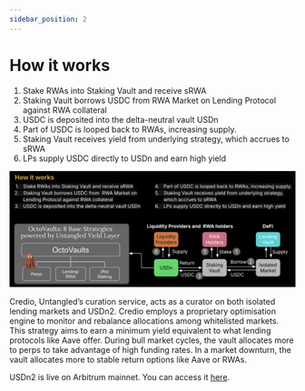 ```yaml
---
sidebar_position: 2
---
```


# How it works

1. Stake RWAs into Staking Vault and receive sRWA
2. Staking Vault borrows USDC from  RWA Market on Lending Protocol against RWA collateral
3. USDC is deposited into the delta-neutral vault USDn
4. Part of USDC is looped back to RWAs, increasing supply.
5. Staking Vault receives yield from underlying strategy, which accrues to sRWA
6. LPs supply USDC directly to USDn and earn high yield  

<p align="center">
  <img src="../img/RWA-stacked-yield-strategy.png" alt="RWA Stacking" width="1050"/>
</p>

Credio, Untangled’s curation service, acts as a curator on both isolated lending markets and USDn2. Credio employs a proprietary optimisation engine to monitor and rebalance allocations among whitelisted markets. This strategy aims to earn a minimum yield equivalent to what lending protocols like Aave offer. During bull market cycles, the vault allocates more to perps to take advantage of high funding rates. In a market downturn, the vault allocates more to stable return options like Aave or RWAs.

USDn2 is live on Arbitrum mainnet. You can access it [here](https://app.untangled.finance/USDn2/42161).
